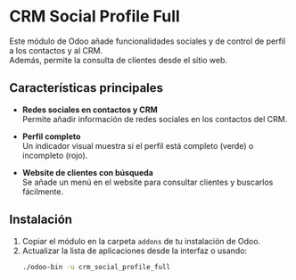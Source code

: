 # CRM Social Profile Full

Este módulo de Odoo añade funcionalidades sociales y de control de perfil a los contactos y al CRM.  
Además, permite la consulta de clientes desde el sitio web.

## Características principales

- **Redes sociales en contactos y CRM**  
  Permite añadir información de redes sociales en los contactos del CRM.

- **Perfil completo**  
  Un indicador visual muestra si el perfil está completo (verde) o incompleto (rojo).

- **Website de clientes con búsqueda**  
  Se añade un menú en el website para consultar clientes y buscarlos fácilmente.

## Instalación

1. Copiar el módulo en la carpeta `addons` de tu instalación de Odoo.
2. Actualizar la lista de aplicaciones desde la interfaz o usando:
   ```bash
   ./odoo-bin -u crm_social_profile_full

